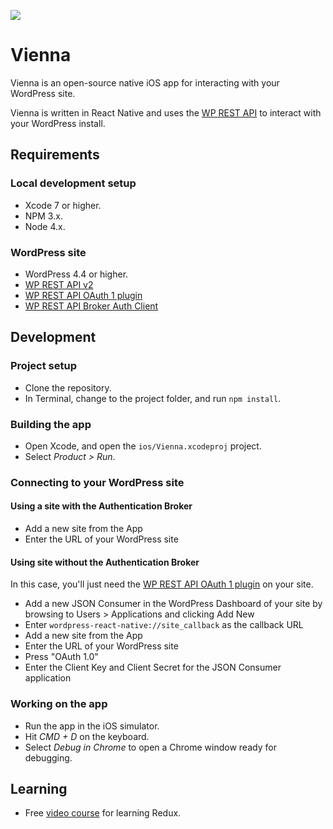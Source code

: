 ![](https://raw.githubusercontent.com/joehoyle/vienna/35a39bb6366cb3f1fdc7a35b72357dd8bc0d56ae/images/screenshot.png)

# Vienna

Vienna is an open-source native iOS app for interacting with your WordPress
site.

Vienna is written in React Native and uses the [WP REST API](https://github.com/WP-API/WP-API)
to interact with your WordPress install.

## Requirements

### Local development setup
- Xcode 7 or higher.
- NPM 3.x.
- Node 4.x.

### WordPress site
- WordPress 4.4 or higher.
- [WP REST API v2](https://wordpress.org/plugins/rest-api/)
- [WP REST API OAuth 1 plugin](https://github.com/WP-API/OAuth1)
- [WP REST API Broker Auth Client](https://github.com/WP-API/broker-client)

## Development

### Project setup
- Clone the repository.
- In Terminal, change to the project folder, and run `npm install`.

### Building the app
- Open Xcode, and open the `ios/Vienna.xcodeproj` project.
- Select _Product > Run_.

### Connecting to your WordPress site

#### Using a site with the Authentication Broker

- Add a new site from the App
- Enter the URL of your WordPress site

#### Using  site without the Authentication Broker

In this case, you'll just need the [WP REST API OAuth 1 plugin](https://github.com/WP-API/OAuth1) on your site.

- Add a new JSON Consumer in the WordPress Dashboard of your site by browsing to Users > Applications and clicking Add New
- Enter `wordpress-react-native://site_callback` as the callback URL
- Add a new site from the App
- Enter the URL of your WordPress site
- Press "OAuth 1.0"
- Enter the Client Key and Client Secret for the JSON Consumer application

### Working on the app
- Run the app in the iOS simulator.
- Hit _CMD + D_ on the keyboard.
- Select _Debug in Chrome_ to open a Chrome window ready for debugging.

## Learning
- Free [video course](https://learnredux.com) for learning Redux.

